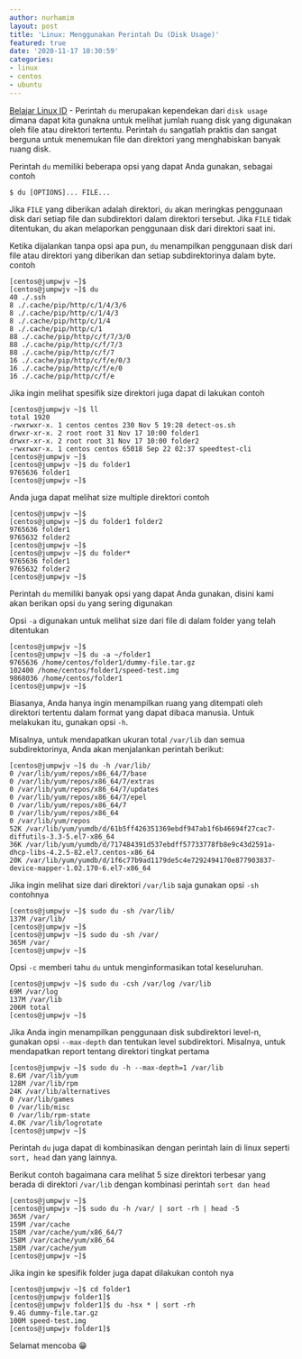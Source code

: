 ```yaml
---
author: nurhamim
layout: post
title: 'Linux: Menggunakan Perintah Du (Disk Usage)'
featured: true
date: '2020-11-17 10:30:59'
categories:
- linux
- centos
- ubuntu
---
```


[Belajar Linux ID](/) - Perintah `du` merupakan kependekan dari `disk usage` dimana dapat kita gunakna untuk melihat jumlah ruang disk yang digunakan oleh file atau direktori tertentu. Perintah `du` sangatlah praktis dan sangat berguna untuk menemukan file dan direktori yang menghabiskan banyak ruang disk.

<!--kg-card-begin: html--><script async src="https://pagead2.googlesyndication.com/pagead/js/adsbygoogle.js"></script><ins class="adsbygoogle" style="display:block; text-align:center;" data-ad-layout="in-article" data-ad-format="fluid" data-ad-client="ca-pub-1515372853161377" data-ad-slot="4684565489"></ins><script>
     (adsbygoogle = window.adsbygoogle || []).push({});
</script><!--kg-card-end: html-->

Perintah `du` memiliki beberapa opsi yang dapat Anda gunakan, sebagai contoh

<!--kg-card-begin: markdown-->

    $ du [OPTIONS]... FILE...

<!--kg-card-end: markdown-->

Jika `FILE` yang diberikan adalah direktori, `du` akan meringkas penggunaan disk dari setiap file dan subdirektori dalam direktori tersebut. Jika `FILE` tidak ditentukan, du akan melaporkan penggunaan disk dari direktori saat ini.

Ketika dijalankan tanpa opsi apa pun, `du` menampilkan penggunaan disk dari file atau direktori yang diberikan dan setiap subdirektorinya dalam byte. contoh

<!--kg-card-begin: markdown-->

    [centos@jumpwjv ~]$
    [centos@jumpwjv ~]$ du
    40 ./.ssh
    8 ./.cache/pip/http/c/1/4/3/6
    8 ./.cache/pip/http/c/1/4/3
    8 ./.cache/pip/http/c/1/4
    8 ./.cache/pip/http/c/1
    88 ./.cache/pip/http/c/f/7/3/0
    88 ./.cache/pip/http/c/f/7/3
    88 ./.cache/pip/http/c/f/7
    16 ./.cache/pip/http/c/f/e/0/3
    16 ./.cache/pip/http/c/f/e/0
    16 ./.cache/pip/http/c/f/e

<!--kg-card-end: markdown-->

Jika ingin melihat spesifik size direktori juga dapat di lakukan contoh

<!--kg-card-begin: markdown-->

    [centos@jumpwjv ~]$ ll
    total 1920
    -rwxrwxr-x. 1 centos centos 230 Nov 5 19:28 detect-os.sh
    drwxr-xr-x. 2 root root 31 Nov 17 10:00 folder1
    drwxr-xr-x. 2 root root 31 Nov 17 10:00 folder2
    -rwxrwxr-x. 1 centos centos 65018 Sep 22 02:37 speedtest-cli
    [centos@jumpwjv ~]$
    [centos@jumpwjv ~]$ du folder1
    9765636 folder1
    [centos@jumpwjv ~]$

<!--kg-card-end: markdown-->

Anda juga dapat melihat size multiple direktori contoh

<!--kg-card-begin: html--><script async src="https://pagead2.googlesyndication.com/pagead/js/adsbygoogle.js"></script><ins class="adsbygoogle" style="display:block; text-align:center;" data-ad-layout="in-article" data-ad-format="fluid" data-ad-client="ca-pub-1515372853161377" data-ad-slot="4684565489"></ins><script>
     (adsbygoogle = window.adsbygoogle || []).push({});
</script><!--kg-card-end: html--><!--kg-card-begin: markdown-->

    [centos@jumpwjv ~]$
    [centos@jumpwjv ~]$ du folder1 folder2
    9765636 folder1
    9765632 folder2
    [centos@jumpwjv ~]$
    [centos@jumpwjv ~]$ du folder*
    9765636 folder1
    9765632 folder2
    [centos@jumpwjv ~]$

<!--kg-card-end: markdown-->

Perintah `du` memiliki banyak opsi yang dapat Anda gunakan, disini kami akan berikan opsi `du` yang sering digunakan

Opsi `-a` digunakan untuk melihat size dari file di dalam folder yang telah ditentukan

<!--kg-card-begin: markdown-->

    [centos@jumpwjv ~]$
    [centos@jumpwjv ~]$ du -a ~/folder1
    9765636 /home/centos/folder1/dummy-file.tar.gz
    102400 /home/centos/folder1/speed-test.img
    9868036 /home/centos/folder1
    [centos@jumpwjv ~]$

<!--kg-card-end: markdown-->

Biasanya, Anda hanya ingin menampilkan ruang yang ditempati oleh direktori tertentu dalam format yang dapat dibaca manusia. Untuk melakukan itu, gunakan opsi `-h`.

<!--kg-card-begin: html--><script async src="https://pagead2.googlesyndication.com/pagead/js/adsbygoogle.js"></script><ins class="adsbygoogle" style="display:block; text-align:center;" data-ad-layout="in-article" data-ad-format="fluid" data-ad-client="ca-pub-1515372853161377" data-ad-slot="1986938311"></ins><script>
     (adsbygoogle = window.adsbygoogle || []).push({});
</script><!--kg-card-end: html-->

Misalnya, untuk mendapatkan ukuran total `/var/lib` dan semua subdirektorinya, Anda akan menjalankan perintah berikut:

<!--kg-card-begin: markdown-->

    [centos@jumpwjv ~]$ du -h /var/lib/
    0 /var/lib/yum/repos/x86_64/7/base
    0 /var/lib/yum/repos/x86_64/7/extras
    0 /var/lib/yum/repos/x86_64/7/updates
    0 /var/lib/yum/repos/x86_64/7/epel
    0 /var/lib/yum/repos/x86_64/7
    0 /var/lib/yum/repos/x86_64
    0 /var/lib/yum/repos
    52K /var/lib/yum/yumdb/d/61b5ff426351369ebdf947ab1f6b46694f27cac7-diffutils-3.3-5.el7-x86_64
    36K /var/lib/yum/yumdb/d/717484391d537ebdff57733778fb8e9c43d2591a-dhcp-libs-4.2.5-82.el7.centos-x86_64
    20K /var/lib/yum/yumdb/d/1f6c77b9ad1179de5c4e7292494170e877903837-device-mapper-1.02.170-6.el7-x86_64

<!--kg-card-end: markdown-->

Jika ingin melihat size dari direktori `/var/lib` saja gunakan opsi `-sh` contohnya

<!--kg-card-begin: markdown-->

    [centos@jumpwjv ~]$ sudo du -sh /var/lib/
    137M /var/lib/
    [centos@jumpwjv ~]$
    [centos@jumpwjv ~]$ sudo du -sh /var/
    365M /var/
    [centos@jumpwjv ~]$

<!--kg-card-end: markdown-->

Opsi `-c` memberi tahu `du` untuk menginformasikan total keseluruhan.

<!--kg-card-begin: markdown-->

    [centos@jumpwjv ~]$ sudo du -csh /var/log /var/lib
    69M /var/log
    137M /var/lib
    206M total
    [centos@jumpwjv ~]$

<!--kg-card-end: markdown-->

Jika Anda ingin menampilkan penggunaan disk subdirektori level-n, gunakan opsi `--max-depth` dan tentukan level subdirektori. Misalnya, untuk mendapatkan report tentang direktori tingkat pertama

<!--kg-card-begin: markdown-->

    [centos@jumpwjv ~]$ sudo du -h --max-depth=1 /var/lib
    8.6M /var/lib/yum
    128M /var/lib/rpm
    24K /var/lib/alternatives
    0 /var/lib/games
    0 /var/lib/misc
    0 /var/lib/rpm-state
    4.0K /var/lib/logrotate
    [centos@jumpwjv ~]$

<!--kg-card-end: markdown-->

Perintah `du` juga dapat di kombinasikan dengan perintah lain di linux seperti `sort, head` dan yang lainnya.

<!--kg-card-begin: html--><script async src="https://pagead2.googlesyndication.com/pagead/js/adsbygoogle.js"></script><ins class="adsbygoogle" style="display:block; text-align:center;" data-ad-layout="in-article" data-ad-format="fluid" data-ad-client="ca-pub-1515372853161377" data-ad-slot="1986938311"></ins><script>
     (adsbygoogle = window.adsbygoogle || []).push({});
</script><!--kg-card-end: html-->

Berikut contoh bagaimana cara melihat 5 size direktori terbesar yang berada di direktori `/var/lib` dengan kombinasi perintah `sort dan head`

<!--kg-card-begin: markdown-->

    [centos@jumpwjv ~]$
    [centos@jumpwjv ~]$ sudo du -h /var/ | sort -rh | head -5
    365M /var/
    159M /var/cache
    158M /var/cache/yum/x86_64/7
    158M /var/cache/yum/x86_64
    158M /var/cache/yum
    [centos@jumpwjv ~]$

<!--kg-card-end: markdown-->

Jika ingin ke spesifik folder juga dapat dilakukan contoh nya

<!--kg-card-begin: markdown-->

    [centos@jumpwjv ~]$ cd folder1
    [centos@jumpwjv folder1]$
    [centos@jumpwjv folder1]$ du -hsx * | sort -rh
    9.4G dummy-file.tar.gz
    100M speed-test.img
    [centos@jumpwjv folder1]$

<!--kg-card-end: markdown-->

Selamat mencoba 😁

